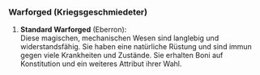 
### **Warforged (Kriegsgeschmiedeter)**

1. **Standard Warforged** (Eberron):  
   Diese magischen, mechanischen Wesen sind langlebig und widerstandsfähig. Sie haben eine natürliche Rüstung und sind immun gegen viele Krankheiten und Zustände. Sie erhalten Boni auf Konstitution und ein weiteres Attribut ihrer Wahl.